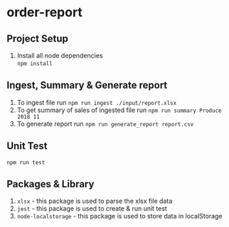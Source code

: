 # order-report

## Project Setup
1. Install all node dependencies \
```npm install```

## Ingest, Summary & Generate report
1. To ingest file run ```npm run ingest ./input/report.xlsx```
2. To get summary of sales of ingested file run ```npm run summary Produce 2018 11```
3. To generate report run ```npm run generate_report report.csv``` 

## Unit Test
```npm run test```

## Packages & Library
1. ```xlsx``` - this package is used to parse the xlsx file data
2. ```jest``` - this package is used to create & run unit test
3. ```node-localstorage``` - this package is used to store data in localStorage